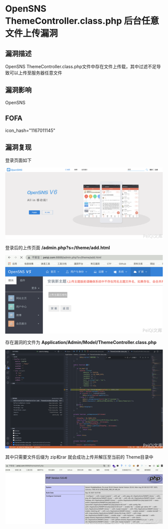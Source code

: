 # OpenSNS ThemeController.class.php 后台任意文件上传漏洞

## 漏洞描述

OpenSNS ThemeController.class.php文件中存在文件上传载，其中过滤不足导致可以上传至服务器任意文件

## 漏洞影响

<a-checkbox checked>OpenSNS</a-checkbox></br>

## FOFA

<a-checkbox checked>icon_hash="1167011145"</a-checkbox></br>

## 漏洞复现

登录页面如下

![img](../../../.vuepress/public/img/1634371874190-3653480e-380a-4cdc-81fc-7d560bc7d0dc-20220313235625660.png)

登录后的上传页面 **/admin.php?s=/theme/add.html**

![img](../../../.vuepress/public/img/1634375246360-20a15b56-e288-4148-a3e0-b7882cf24a8f.png)

存在漏洞的文件为 **Application/Admin/Model/ThemeController.class.php**

![img](../../../.vuepress/public/img/1634375007934-e879d659-e3fd-4f35-83ea-055ff18a4142.png)

其中只需要文件后缀为 zip和rar 就会成功上传并解压至当前的 Theme目录中

![img](../../../.vuepress/public/img/1634375315209-5795c6ea-3f6d-433a-9aef-686b03ccd1db.png)